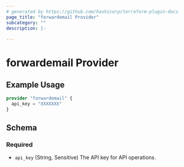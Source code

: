 ```yaml
---
# generated by https://github.com/hashicorp/terraform-plugin-docs
page_title: "forwardemail Provider"
subcategory: ""
description: |-
  
---
```


# forwardemail Provider



## Example Usage

```terraform
provider "forwardemail" {
  api_key = "XXXXXXX"
}
```

<!-- schema generated by tfplugindocs -->
## Schema

### Required

- `api_key` (String, Sensitive) The API key for API operations.
